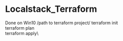 # Localstack_Terraform
Done on Win10
/path to terraform project/
terraform init\
terraform plan\
terraform apply\
